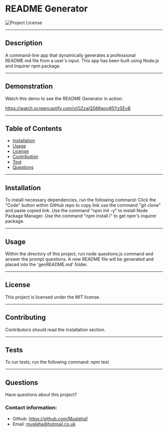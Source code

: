 # README Generator
  ![Project License](https://img.shields.io/badge/license-MIT-yellow.svg)

______________________________________________________________________________________

## Description

A command-line app that dynamically generates a professional README.md file from a user's input. This app has been built using Node.js and Inquirer npm package.

______________________________________________________________________________________

## Demonstration

Watch this demo to see the README Generator in action:

https://watch.screencastify.com/v/OZzajQ586wov85YzSEvB

_____________________________________________________________________________________

## Table of Contents

- [Installation](#Installation)
- [Usage](#Usage)
- [License](#License)
- [Contribution](#Contributing)
- [Test](#Tests)
- [Questions](#Questions)

_______________________________________________________________________________________

## Installation

To install necessary dependencies, run the following command: Click the "Code" button within GitHub repo to copy link use the command "git clone" and paste copied link. Use the command "npm init -y" to install Node Package Manager. Use the command "npm install i" to get npm's inquirer package.

_______________________________________________________________________________________

## Usage

Within the directory of this project, run node questions.js command and answer the prompt questions. A new README file will be generated and placed into the 'genREADME.md' folder.

_______________________________________________________________________________________

## License

This project is licensed under the MIT license.

________________________________________________________________________________________

## Contributing

Contributors should read the installation section.

________________________________________________________________________________________

## Tests

To run tests, run the following command: npm test

________________________________________________________________________________________

## Questions

Have questions about this project? 

### Contact information:

* Github: https://github.com/Musleha1
* Email: musleha@hotmail.co.uk


